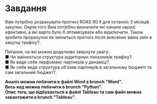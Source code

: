 # Завдання
 Вам потрібно розрахувати прогноз ROAS 90 lt для останніх 3 місяців закупки. Окрім того Вам потрібно визначити які канали наразі ефективні, а які варто було б оптимізувати або відключити. Також зробити прорахунок як зміниться прогноз після внесених вами змін в закупці трафіку?.<br>

 Питання, на які можна додатково звернути увагу:.<br>
  ■ Чи змінюється структура аудиторних показників трафіку?.<br>
  ■ Як веде себе перфоманс партнерів у динаміці?.<br>
  ■ Як себе веде структура об'ємів партнерів в загальному бюджеті та сам загальний бюджет?.<br>

**Аналіз можна побачити в файлі Word в brunch "Word".<br>**
**Весь код можна побачити в brunch "Python".<br>**
**Опис того, що відбувається в файлі Tableau та сам файл можна завантажити в brunch "Tableau".<br>**
